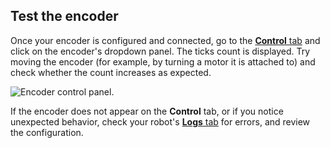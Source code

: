 ## Test the encoder

Once your encoder is configured and connected, go to the [**Control** tab](/fleet/machines/#control) and click on the encoder's dropdown panel.
The ticks count is displayed.
Try moving the encoder (for example, by turning a motor it is attached to) and check whether the count increases as expected.

![Encoder control panel.](/components/encoder/control.png)

If the encoder does not appear on the **Control** tab, or if you notice unexpected behavior, check your robot's [**Logs** tab](/fleet/machines/#logs) for errors, and review the configuration.
